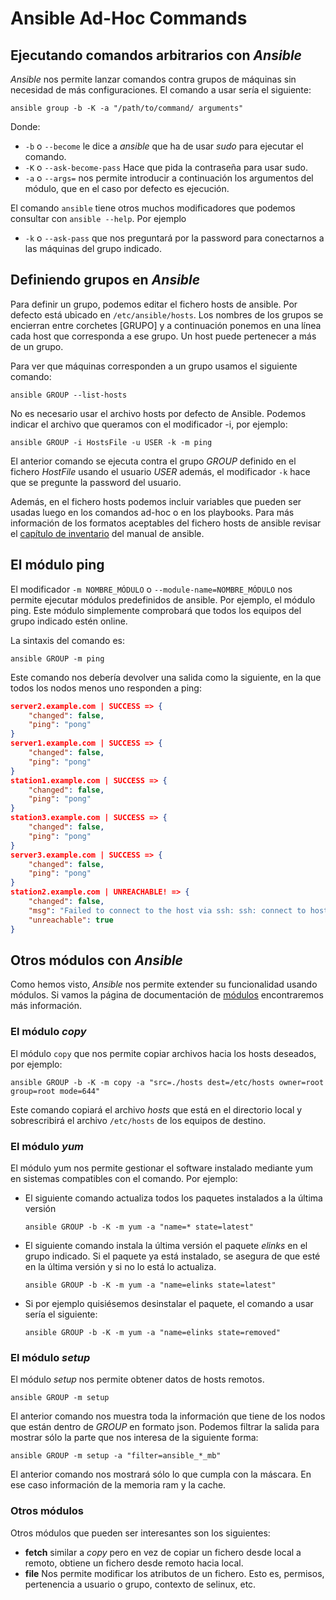 Ansible Ad-Hoc Commands
=======================

Ejecutando comandos arbitrarios con _Ansible_
----------------------------------------------

_Ansible_ nos permite lanzar comandos contra grupos de máquinas sin necesidad de más configuraciones. El comando a usar sería el siguiente:

    ansible group -b -K -a "/path/to/command/ arguments"

Donde:

  - `-b` o `--become` le dice a _ansible_ que ha de usar _sudo_ para ejecutar el comando.
  - `-K` o `--ask-become-pass` Hace que pida la contraseña para usar sudo.
  - `-a` o `--args=` nos permite introducir a continuación los argumentos del módulo, que en el caso por defecto es ejecución.

El comando `ansible` tiene otros muchos modificadores que podemos consultar con `ansible --help`. Por ejemplo
  - `-k` o `--ask-pass` que nos preguntará por la password para conectarnos a las máquinas del grupo indicado.

Definiendo grupos en _Ansible_
------------------------------

Para definir un grupo, podemos editar el fichero hosts de ansible. Por defecto está ubicado en `/etc/ansible/hosts`. Los nombres de los grupos se encierran entre corchetes \[GRUPO\] y a continuación ponemos en una línea cada host que corresponda a ese grupo. Un host puede pertenecer a más de un grupo.

Para ver que máquinas corresponden a un grupo usamos el siguiente comando:

    ansible GROUP --list-hosts

No es necesario usar el archivo hosts por defecto de Ansible. Podemos indicar el archivo que queramos con el modificador -i, por ejemplo:

    ansible GROUP -i HostsFile -u USER -k -m ping

El anterior comando se ejecuta contra el grupo _GROUP_ definido en el fichero _HostFile_ usando el usuario _USER_ además, el modificador `-k` hace que se pregunte la password del usuario.

Además, en el fichero hosts podemos incluir variables que pueden ser usadas luego en los comandos ad-hoc o en los playbooks. Para más información de los formatos aceptables del fichero hosts de ansible revisar el [capítulo de inventario](http://docs.ansible.com/ansible/latest/intro_inventory.html) del manual de ansible.

El módulo ping
--------------

El modificador `-m NOMBRE_MÓDULO` o `--module-name=NOMBRE_MÓDULO` nos permite ejecutar módulos predefinidos de ansible. Por ejemplo, el módulo ping. Este módulo simplemente comprobará que todos los equipos del grupo indicado estén online.

La sintaxis del comando es:

    ansible GROUP -m ping

Este comando nos debería devolver una salida como la siguiente, en la que todos los nodos menos uno responden a ping:

```json
server2.example.com | SUCCESS => {
    "changed": false, 
    "ping": "pong"
}
server1.example.com | SUCCESS => {
    "changed": false, 
    "ping": "pong"
}
station1.example.com | SUCCESS => {
    "changed": false, 
    "ping": "pong"
}
station3.example.com | SUCCESS => {
    "changed": false, 
    "ping": "pong"
}
server3.example.com | SUCCESS => {
    "changed": false, 
    "ping": "pong"
}
station2.example.com | UNREACHABLE! => {
    "changed": false, 
    "msg": "Failed to connect to the host via ssh: ssh: connect to host station2.example.com port 22: Connection timed out\r\n", 
    "unreachable": true
}
```

Otros módulos con _Ansible_
---------------------------

Como hemos visto, _Ansible_ nos permite extender su funcionalidad usando módulos. Si vamos la página de documentación de [módulos](http://docs.ansible.com/ansible/latest/modules.html) encontraremos más información.

### El módulo _copy_

El módulo `copy` que nos permite copiar archivos hacia los hosts deseados, por ejemplo:

    ansible GROUP -b -K -m copy -a "src=./hosts dest=/etc/hosts owner=root group=root mode=644"

Este comando copiará el archivo _hosts_ que está en el directorio local y sobrescribirá el archivo `/etc/hosts` de los equipos de destino.

### El módulo _yum_

El módulo yum nos permite gestionar el software instalado mediante yum en sistemas compatibles con el comando. Por ejemplo:

 - El siguiente comando actualiza todos los paquetes instalados a la última versión

    `ansible GROUP -b -K -m yum -a "name=* state=latest"`

 - El siguiente comando instala la última versión el paquete _elinks_ en el grupo indicado. Si el paquete ya está instalado, se asegura de que esté en la última versión y si no lo está lo actualiza.

    `ansible GROUP -b -K -m yum -a "name=elinks state=latest"`

 - Si por ejemplo quisiésemos desinstalar el paquete, el comando a usar sería el siguiente:

    `ansible GROUP -b -K -m yum -a "name=elinks state=removed"`

### El módulo _setup_

El módulo _setup_ nos permite obtener datos de hosts remotos.

    ansible GROUP -m setup

El anterior comando nos muestra toda la información que tiene de los nodos que están dentro de _GROUP_ en formato json. Podemos filtrar la salida para mostrar sólo la parte que nos interesa de la siguiente forma:

    ansible GROUP -m setup -a "filter=ansible_*_mb"

El anterior comando nos mostrará sólo lo que cumpla con la máscara. En ese caso información de la memoria ram y la cache.

### Otros módulos

Otros módulos que pueden ser interesantes son los siguientes:

 - **fetch** similar a _copy_ pero en vez de copiar un fichero desde local a remoto, obtiene un fichero desde remoto hacia local.
 - **file** Nos permite modificar los atributos de un fichero. Esto es, permisos, pertenencia a usuario o grupo, contexto de selinux, etc.
